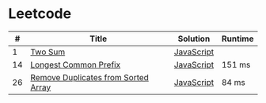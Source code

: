 # Leetcode

| # | Title | Solution | Runtime |
|---| ----- | -------- | ------- |
|1|[ Two Sum](https://leetcode.com/problems/two-sum/)|[JavaScript](./solutions/1.%20Two%20Sum.js)||
|14|[ Longest Common Prefix](https://leetcode.com/problems/longest-common-prefix/)|[JavaScript](./solutions/14.%20Longest%20Common%20Prefix.js)|151 ms|
|26|[ Remove Duplicates from Sorted Array](https://leetcode.com/problems/remove-duplicates-from-sorted-array/)|[JavaScript](./solutions/26.%20Remove%20Duplicates%20from%20Sorted%20Array.js)|84 ms|
